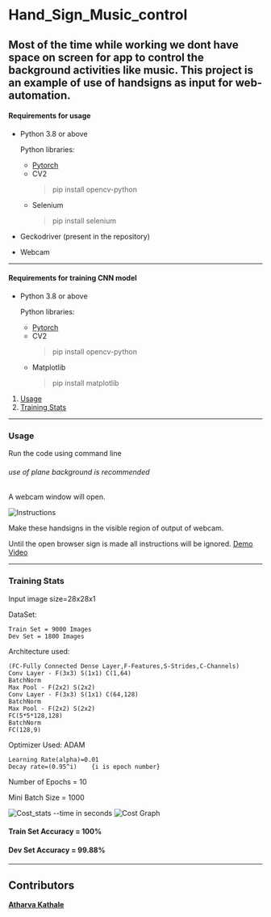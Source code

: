 # Hand_Sign_Music_control
Most of the time while working we dont have space on screen for app to control the background activities like music.
This project is an example of use of handsigns as input for web-automation.
---

#### Requirements for usage
* Python 3.8 or above

    Python libraries:
    * [Pytorch](https://pytorch.org/)
    * CV2
      > pip install opencv-python
    * Selenium
      > pip install selenium
* Geckodriver
(present in the repository)
* Webcam

---

#### Requirements for training CNN model
* Python 3.8 or above

    Python libraries:
    * [Pytorch](https://pytorch.org/)
    * CV2
      > pip install opencv-python
    * Matplotlib
      > pip install matplotlib
      
1. [Usage](#usage)
2. [Training Stats](#training-stats)

---


### Usage
Run the code using command line
###### use of plane background is recommended

A webcam window will open.

![Instructions](https://drive.google.com/uc?export=view&id=1CpgfY4xAcSS2LlmuNEFIMoi_GkoPmGUY)

Make these handsigns in the visible region of output of webcam.

Until the open browser sign is made all instructions will be ignored.
[Demo Video](https://drive.google.com/file/d/1qaKtV5Gom2dx8soXgI0vn_Ne4RITov_0/view?usp=sharing)

---

### Training Stats
Input image size=28x28x1

DataSet:

    Train Set = 9000 Images
    Dev Set = 1800 Images
Architecture used:

    (FC-Fully Connected Dense Layer,F-Features,S-Strides,C-Channels)
    Conv Layer - F(3x3) S(1x1) C(1,64)
    BatchNorm 
    Max Pool - F(2x2) S(2x2)
    Conv Layer - F(3x3) S(1x1) C(64,128)
    BatchNorm
    Max Pool - F(2x2) S(2x2)
    FC(5*5*128,128)
    BatchNorm
    FC(128,9)
Optimizer Used: ADAM

    Learning Rate(alpha)=0.01
    Decay rate=(0.95^i)    {i is epoch number}
Number of Epochs = 10

Mini Batch Size = 1000

![Cost_stats](https://drive.google.com/uc?export=view&id=1cEbbeFhMenBc-5gItIvp-NSXY7pVVfOt) --time in seconds
![Cost Graph](https://drive.google.com/uc?export=view&id=1VrM64E5dJISVl9goOi5Pc8chZYsb4QVj)

#### Train Set Accuracy = 100%

#### Dev Set Accuracy = 99.88% 


---


## Contributors
**[Atharva Kathale](https://github.com/Atharva-K12)**

